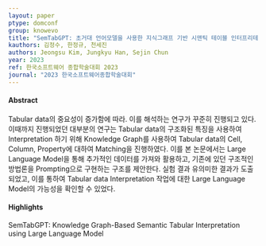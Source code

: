 ```yaml
---
layout: paper
ptype: domconf
group: knowevo
title: "SemTabGPT: 초거대 언어모델을 사용한 지식그래프 기반 시맨틱 테이블 인터프리테이션"
kauthors: 김정수, 한정규, 천세진
authors: Jeongsu Kim, Jungkyu Han, Sejin Chun
year: 2023
ref: 한국소프트웨어 종합학술대회 2023
journal: "2023 한국소프트웨어종합학술대회"
---
```


<h4><span class="badge badge-info">Abstract</span></h4>
Tabular data의 중요성이 증가함에 따라. 이를 해석하는 연구가 꾸준히 진행되고 있다. 이때까지 진행되었던 대부분의 연구는 Tabular data의 구조화된 특징을 사용하여 Interpretation 하기 위해 Knowledge Graph를 사용하여 Tabular data의 Cell, Column, Property에 대하여 Matching을 진행하였다. 이를 본 논문에서는 Large Language Model을 통해 추가적인 데이터를 가져와 활용하고, 기존에 있던 구조적인 방법론을 Prompting으로 구현하는 구조를 제안한다. 실험 결과 유의미한 결과가 도출되었고, 이를 통하여 Tabular data Interpretation 작업에 대한 Large Language Model의 가능성을 확인할 수 있었다.

<h4><span class="badge badge-info">Highlights</span></h4>

<div class="alert alert-warning" role="alert">
   SemTabGPT: Knowledge Graph-Based Semantic Tabular Interpretation using Large Language Model
</div>
